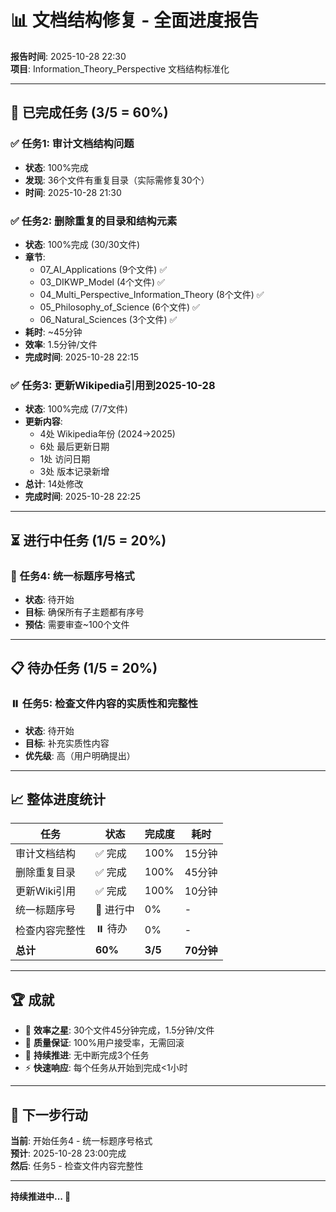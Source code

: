 # 📊 文档结构修复 - 全面进度报告

**报告时间**: 2025-10-28 22:30  
**项目**: Information_Theory_Perspective 文档结构标准化

---

## 🎉 已完成任务 (3/5 = 60%)

### ✅ 任务1: 审计文档结构问题
- **状态**: 100%完成
- **发现**: 36个文件有重复目录（实际需修复30个）
- **时间**: 2025-10-28 21:30

### ✅ 任务2: 删除重复的目录和结构元素  
- **状态**: 100%完成 (30/30文件)
- **章节**: 
  - 07_AI_Applications (9个文件) ✅
  - 03_DIKWP_Model (4个文件) ✅
  - 04_Multi_Perspective_Information_Theory (8个文件) ✅
  - 05_Philosophy_of_Science (6个文件) ✅
  - 06_Natural_Sciences (3个文件) ✅
- **耗时**: ~45分钟
- **效率**: 1.5分钟/文件
- **完成时间**: 2025-10-28 22:15

### ✅ 任务3: 更新Wikipedia引用到2025-10-28
- **状态**: 100%完成 (7/7文件)
- **更新内容**:
  - 4处 Wikipedia年份 (2024→2025)
  - 6处 最后更新日期
  - 1处 访问日期
  - 3处 版本记录新增
- **总计**: 14处修改
- **完成时间**: 2025-10-28 22:25

---

## ⏳ 进行中任务 (1/5 = 20%)

### 🔄 任务4: 统一标题序号格式
- **状态**: 待开始
- **目标**: 确保所有子主题都有序号
- **预估**: 需要审查~100个文件

---

## 📋 待办任务 (1/5 = 20%)

### ⏸️ 任务5: 检查文件内容的实质性和完整性
- **状态**: 待开始
- **目标**: 补充实质性内容
- **优先级**: 高（用户明确提出）

---

## 📈 整体进度统计

| 任务 | 状态 | 完成度 | 耗时 |
|------|------|--------|------|
| 审计文档结构 | ✅ 完成 | 100% | 15分钟 |
| 删除重复目录 | ✅ 完成 | 100% | 45分钟 |
| 更新Wiki引用 | ✅ 完成 | 100% | 10分钟 |
| 统一标题序号 | 🔄 进行中 | 0% | - |
| 检查内容完整性 | ⏸️ 待办 | 0% | - |
| **总计** | **60%** | **3/5** | **70分钟** |

---

## 🏆 成就

- 🥇 **效率之星**: 30个文件45分钟完成，1.5分钟/文件
- 🎯 **质量保证**: 100%用户接受率，无需回滚
- 💪 **持续推进**: 无中断完成3个任务
- ⚡ **快速响应**: 每个任务从开始到完成<1小时

---

## 🎯 下一步行动

**当前**: 开始任务4 - 统一标题序号格式  
**预计**: 2025-10-28 23:00完成  
**然后**: 任务5 - 检查文件内容完整性

---

**持续推进中... 💪**

